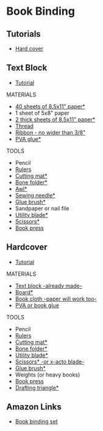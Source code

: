 # Book Binding

## Tutorials

* [Hard cover](https://www.youtube.com/watch?v=Av_rU-yOPd4)

## Text Block

* [Tutorial](https://www.youtube.com/watch?v=XGQ5P8QVHSg)

MATERIALS

* [40 sheets of 8.5x11" paper*](https://amzn.to/2LDAs98)
* 1 sheet of 5x8" paper
* [2 thick sheets of 8.5x11" paper*](https://amzn.to/2J9pyJP)
* [Thread](https://amzn.to/2kvjnle)
* [Ribbon - no wider than 3/8"](https://amzn.to/2L36zh3)
* [PVA glue*](https://amzn.to/2IRbRzL)

TOOLS

* Pencil
* [Rulers](http://bit.ly/MyRulers)
* [Cutting mat*](https://amzn.to/2I4fhPn)
* [Bone folder*](https://amzn.to/2rxiSv3)
* [Awl*](https://amzn.to/2rx5l6v)
* [Sewing needle*](https://amzn.to/2I7fv8t)
* [Glue brush*](https://amzn.to/2IrGNpm)
* Sandpaper or nail file
* [Utility blade*](http://amzn.to/2G8iUlB)
* [Scissors*](https://amzn.to/2IpB7w5)
* [Book press](http://bit.ly/PressTips)

## Hardcover

* [Tutorial](https://www.youtube.com/watch?v=Av_rU-yOPd4)


MATERIALS

* [Text block -already made-](http://bit.ly/TextBlock)
* [Board*](https://amzn.to/2rwzAKb)
* [Book cloth -paper will work too-](http://bit.ly/VBU6pI)
* [PVA or book glue](http://bit.ly/BookGlue)

TOOLS

* Pencil
* [Rulers](http://bit.ly/MyRulers)
* [Cutting mat*](https://amzn.to/2I4fhPn)
* [Bone folder*](https://amzn.to/2rxiSv3)
* [Utility blade*](http://amzn.to/2G8iUlB)
* [Scissors* -or x-acto blade-](https://amzn.to/2IpB7w5)
* [Glue brush*](https://amzn.to/2IrGNpm)
* Weights (or heavy books)
* [Book press](http://bit.ly/PressTips)
* [Drafting triangle*](https://amzn.to/2rxMqrw)

## Amazon Links

* [Book binding set](https://www.amazon.de/gp/product/B077TNJ3T3/ref=ppx_yo_dt_b_asin_title_o03_s03?ie=UTF8&psc=1)
